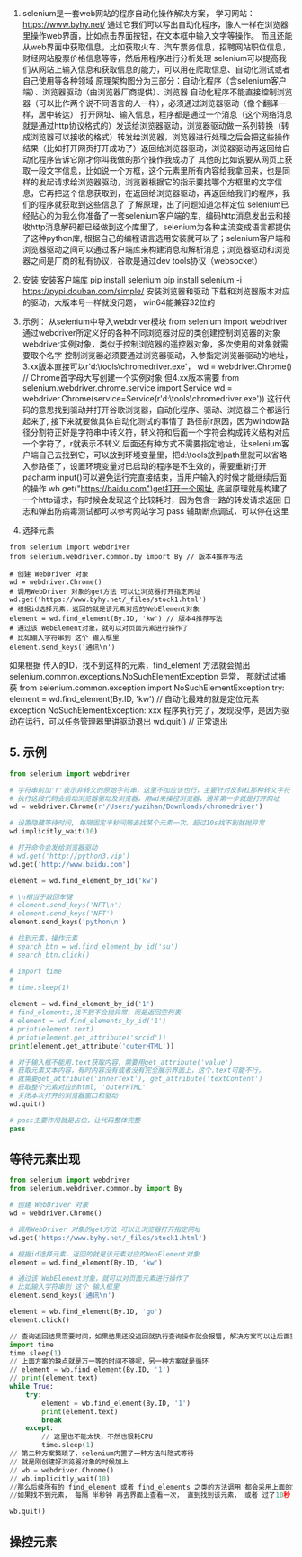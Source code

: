 <!--
 * @Author: yuzihan yuzihanyuzihan@163.com
 * @Date: 2022-05-13 22:17:26
 * @LastEditors: yuzihan yuzihanyuzihan@163.com
 * @LastEditTime: 2022-05-21 10:36:02
 * @FilePath: /fe_interview/后端/python/selenium.md
 * @Description: 这是默认设置,请设置`customMade`, 打开koroFileHeader查看配置 进行设置: https://github.com/OBKoro1/koro1FileHeader/wiki/%E9%85%8D%E7%BD%AE
-->
1. selenium是一套web网站的程序自动化操作解决方案， 学习网站：https://www.byhy.net/
通过它我们可以写出自动化程序，像人一样在浏览器里操作web界面，比如点击界面按钮，在文本框中输入文字等操作。
而且还能从web界面中获取信息，比如获取火车、汽车票务信息，招聘网站职位信息，财经网站股票价格信息等等，然后用程序进行分析处理
selenium可以提高我们从网站上输入信息和获取信息的能力，可以用在爬取信息、自动化测试或者自己使用等各种领域
原理架构图分为三部分：自动化程序（含selenium客户端）、浏览器驱动（由浏览器厂商提供）、浏览器
自动化程序不能直接控制浏览器（可以比作两个说不同语言的人一样），必须通过浏览器驱动（像个翻译一样，居中转达）
打开网址、输入信息，程序都是通过一个消息（这个网络消息就是通过http协议格式的）发送给浏览器驱动，浏览器驱动做一系列转换（转成浏览器可以接收的格式）转发给浏览器，浏览器进行处理之后会把这些操作结果（比如打开网页打开成功了）返回给浏览器驱动，浏览器驱动再返回给自动化程序告诉它刚才你叫我做的那个操作我成功了
其他的比如说要从网页上获取一段文字信息，比如说一个方框，这个元素里所有内容给我拿回来，也是同样的发起请求给浏览器驱动，浏览器根据它的指示要找哪个方框里的文字信息，它再把这个信息获取到，在返回给浏览器驱动，再返回给我们的程序，我们的程序就获取到这些信息了
了解原理，出了问题知道怎样定位
selenium已经贴心的为我么你准备了一套selenium客户端的库，编码http消息发出去和接收http消息解码都已经做到这个库里了，selenium为各种主流变成语言都提供了这种python库, 根据自己的编程语言选用安装就可以了；selenium客户端和浏览器驱动之间可以通过客户端库来构建消息和解析消息；浏览器驱动和浏览器之间是厂商的私有协议，谷歌是通过dev tools协议（websocket）

2. 安装
安装客户端库
pip install selenium
pip install selenium -i https://pypi.douban.com/simple/
安装浏览器和驱动
下载和浏览器版本对应的驱动，大版本号一样就没问题， win64能兼容32位的

3. 示例：
从selenium中导入webdriver模块
from selenium import webdriver
通过webdriver所定义好的各种不同浏览器对应的类创建控制浏览器的对象
webdriver实例对象，类似于控制浏览器的遥控器对象，多次使用的对象就需要取个名字
控制浏览器必须要通过浏览器驱动，入参指定浏览器驱动的地址，3.xx版本直接可以r'd:\tools\chromedriver.exe'，
wd = webdriver.Chrome() // Chrome首字母大写创建一个实例对象
但4.xx版本需要
from selenium.webdriver.chrome.service import Service
wd = webdriver.Chrome(service=Service(r'd:\tools\chromedriver.exe'))
这行代码的意思找到驱动并打开谷歌浏览器，自动化程序、驱动、浏览器三个都运行起来了, 接下来就要做具体自动化测试的事情了
路径前r原因，因为window路径分割符正好是字符串中转义符，转义符和后面一个字符会构成转义结构对应一个字符了，r就表示不转义
后面还有种方式不需要指定地址，让selenium客户端自己去找到它，可以放到环境变量里，把d:\tools放到path里就可以省略入参路径了，设置环境变量对已启动的程序是不生效的，需要重新打开pacharm
input()可以避免运行完直接结束，当用户输入的时候才能继续后面的操作
wb.get("https://baidu.com")get打开一个网址, 底层原理就是构建了一个http请求，有时候会发现这个比较耗时，因为包含一路的转发请求返回
日志和弹出防病毒测试都可以参考网站学习
pass 辅助断点调试，可以停在这里

4. 选择元素
```
from selenium import webdriver
from selenium.webdriver.common.by import By // 版本4推荐写法

# 创建 WebDriver 对象
wd = webdriver.Chrome()
# 调用WebDriver 对象的get方法 可以让浏览器打开指定网址
wd.get('https://www.byhy.net/_files/stock1.html')
# 根据id选择元素，返回的就是该元素对应的WebElement对象
element = wd.find_element(By.ID, 'kw') // 版本4推荐写法
# 通过该 WebElement对象，就可以对页面元素进行操作了
# 比如输入字符串到 这个 输入框里
element.send_keys('通讯\n')
```
如果根据 传入的ID，找不到这样的元素，find_element 方法就会抛出 selenium.common.exceptions.NoSuchElementException 异常， 那就试试捕获
from selenium.common.exception import NoSuchElementException
try:
    element = wd.find_element(By.ID, 'kw') // 自动化最难的就是定位元素
exception NoSuchElementException:
    xxx
程序执行完了，发现没停，是因为驱动在运行，可以任务管理器里讲驱动退出
wd.quit() // 正常退出

## 5. 示例
```python
from selenium import webdriver

# 字符串前加'r'表示非转义的原始字符串，这里不加应该也行，主要针对反斜杠那种转义字符
# 执行这段代码会启动浏览器驱动及浏览器，用wd来操控浏览器，通常第一步就是打开网址
wd = webdriver.Chrome(r'/Users/yuzihan/Downloads/chromedriver')

# 设置隐藏等待时间, 每隔固定半秒间隔去找某个元素一次。超过10s找不到就抛异常
wd.implicitly_wait(10)

# 打开命令会发给浏览器驱动
# wd.get('http://python3.vip')
wd.get('http://www.baidu.com')

element = wd.find_element_by_id('kw')

# \n相当于敲回车键
# element.send_keys('NFT\n')
# element.send_keys('NFT')
element.send_keys('python\n')

# 找到元素，操作元素
# search_btn = wd.find_element_by_id('su')
# search_btn.click()

# import time
#
# time.sleep(1)

element = wd.find_element_by_id('1')
# find_elements,找不到不会抛异常，而是返回空列表
# element = wd.find_elements_by_id('1')
# print(element.text)
# print(element.get_attribute('srcid'))
print(element.get_attribute('outerHTML'))

# 对于输入框不能用.text获取内容，需要用get_attribute('value')
# 获取元素文本内容，有时内容没有或者没有完全展示界面上，这个.text可能不行，
# 就需要get_attribute('innerText'), get_attribute('textContent')
# 获取整个元素对应的html, 'outerHTML'
# 关闭本次打开的浏览器窗口和驱动
wd.quit()

# pass主要作用就是占位，让代码整体完整
pass
```
## 等待元素出现
```python
from selenium import webdriver
from selenium.webdriver.common.by import By

# 创建 WebDriver 对象
wd = webdriver.Chrome()

# 调用WebDriver 对象的get方法 可以让浏览器打开指定网址
wd.get('https://www.byhy.net/_files/stock1.html')

# 根据id选择元素，返回的就是该元素对应的WebElement对象
element = wd.find_element(By.ID, 'kw')

# 通过该 WebElement对象，就可以对页面元素进行操作了
# 比如输入字符串到 这个 输入框里
element.send_keys('通讯\n')

element = wb.find_element(By.ID, 'go')
element.click()

// 查询返回结果需要时间，如果结果还没返回就执行查询操作就会报错, 解决方案可以让后面操作先等一等
import time
time.sleep(1)
// 上面方案的缺点就是万一等的时间不够呢，另一种方案就是循环
// element = wb.find_element(By.ID, '1')
// print(element.text)
while True:
    try:
        element = wb.find_element(By.ID, '1')
        print(element.text)
        break
    except:
        // 这里也不能太快，不然也很耗CPU
        time.sleep(1)
// 第二种方案繁琐了，selenium内置了一种方法叫隐式等待
// 就是刚创建好浏览器对象的时候加上
// wb = webdriver.Chrome()
// wb.implicitly_wait(10)
//那么后续所有的 find_element 或者 find_elements 之类的方法调用 都会采用上面的策略：
//如果找不到元素， 每隔 半秒钟 再去界面上查看一次， 直到找到该元素， 或者 过了10秒 最大时长。

wb.quit()

```
## 操控元素





